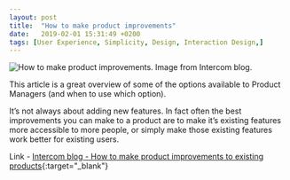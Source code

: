 ```yaml
---
layout: post
title:  "How to make product improvements"
date:   2019-02-01 15:31:49 +0200
tags: [User Experience, Simplicity, Design, Interaction Design,]
---
```

![How to make product improvements. Image from Intercom blog.]({{site.baseurl}}/assets/img/product-improvements.png)

This article is a great overview of some of the options available to Product Managers (and when to use which option).

It’s not always about adding new features. In fact often the best improvements you can make to a product are to make it’s existing features more accessible to more people, or simply make those existing features work better for existing users.

Link - [Intercom blog - How to make product improvements to existing products](https://www.intercom.com/blog/ways-to-improve-a-product/){:target="_blank"}


